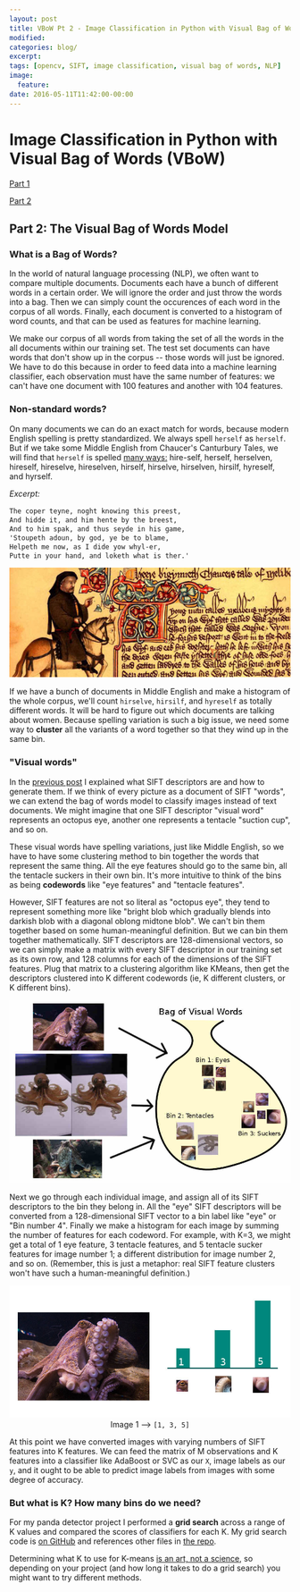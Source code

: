 ```yaml
---
layout: post
title: VBoW Pt 2 - Image Classification in Python with Visual Bag of Words (VBoW)
modified:
categories: blog/
excerpt:
tags: [opencv, SIFT, image classification, visual bag of words, NLP]
image:
  feature:
date: 2016-05-11T11:42:00-00:00
---
```


# Image Classification in Python with Visual Bag of Words (VBoW)

[Part 1](../how-to-sift-opencv/)

[Part 2](../visual-bag-of-words/)

## Part 2: The Visual Bag of Words Model

### What is a Bag of Words?

In the world of natural language processing (NLP), we often want to compare multiple documents. Documents each have a bunch of different words in a certain order. We will ignore the order and just throw the words into a bag. Then we can simply count the occurences of each word in the corpus of all words. Finally, each document is converted to a histogram of word counts, and that can be used as features for machine learning.

We make our corpus of all words from taking the set of all the words in the all documents within our training set. The test set documents can have words that don't show up in the corpus -- those words will just be ignored. We have to do this because in order to feed data into a machine learning classifier, each observation must have the same number of features: we can't have one document with 100 features and another with 104 features.

### Non-standard words?

On many documents we can do an exact match for words, because modern English spelling is pretty standardized. We always spell `herself` as `herself`. But if we take some Middle English from Chaucer's Canturbury Tales, we will find that `herself` is spelled <a href='http://sites.fas.harvard.edu/~chaucer/spelling.htm'>many ways:</a> hire-self,  herself, herselven, hireself, hireselve, hireselven, hirself, hirselve, hirselven, hirsilf, hyreself, and hyrself.

*Excerpt:*

``` text
The coper teyne, noght knowing this preest,
And hidde it, and him hente by the breest,
And to him spak, and thus seyde in his game,
'Stoupeth adoun, by god, ye be to blame,
Helpeth me now, as I dide yow whyl-er,
Putte in your hand, and loketh what is ther.'
```

<img src='../../images/canterbury.jpg'>

If we have a bunch of documents in Middle English and make a histogram of the whole corpus, we'll count `hirselve`, `hirsilf`, and `hyreself` as totally different words. It will be hard to figure out which documents are talking about women. Because spelling variation is such a big issue, we need some way to **cluster** all the variants of a word together so that they wind up in the same bin.

### "Visual words"

In the <a href="../how-to-sift-opencv/">previous post</a> I explained what SIFT descriptors are and how to generate them. If we think of every picture as a document of SIFT "words", we can extend the bag of words model to classify images instead of text documents. We might imagine that one SIFT descriptor "visual word" represents an octopus eye, another one represents a tentacle "suction cup", and so on.

These visual words have spelling variations, just like Middle English, so we have to have some clustering method to bin together the words that represent the same thing. All the eye features should go to the same bin, all the tentacle suckers in their own bin. It's more intuitive to think of the bins as being **codewords** like "eye features" and "tentacle features".

However, SIFT features are not so literal as "octopus eye", they tend to represent something more like "bright blob which gradually blends into darkish blob with a diagonal oblong midtone blob". We can't bin them together based on some human-meaningful definition. But we can bin them together mathematically. SIFT descriptors are 128-dimensional vectors, so we can simply make a matrix with every SIFT descriptor in our training set as its own row, and 128 columns for each of the dimensions of the SIFT features. Plug that matrix to a clustering algorithm like KMeans, then get the descriptors clustered into K different codewords (ie, K different clusters, or K different bins).

<img src='../../images/octo_vbow_bag.jpg'>

Next we go through each individual image, and assign all of its SIFT descriptors to the bin they belong in. All the "eye" SIFT descriptors will be converted from a 128-dimensional SIFT vector to a bin label like "eye" or "Bin number 4".  Finally we make a histogram for each image by summing the number of features for each codeword. For example, with K=3, we might get a total of 1 eye feature, 3 tentacle features, and 5 tentacle sucker features for image number 1; a different distribution for image number 2, and so on. (Remember, this is just a metaphor: real SIFT feature clusters won't have such a human-meaningful definition.)

<img src='../../images/octo_histogram.jpg'>

<div style='text-align: center;'>Image 1 --> <code>[1, 3, 5]</code></div>

At this point we have converted images with varying numbers of SIFT features into K features. We can feed the matrix of M observations and K features into a classifier like AdaBoost or SVC as our `X`, image labels as our `y`, and it ought to be able to predict image labels from images with some degree of accuracy.

### But what is K? How many bins do we need?

For my panda detector project I performed a **grid search** across a range of K values and compared the scores of classifiers for each K. My grid search code is <a href="https://github.com/IanLondon/general_img_classifier/blob/master/K_grid_search.py">on GitHub</a> and references other files in <a href="https://github.com/IanLondon/general_img_classifier">the repo</a>.

Determining what K to use for K-means <a href="https://en.wikipedia.org/wiki/Determining_the_number_of_clusters_in_a_data_set">is an art, not a science</a>, so depending on your project (and how long it takes to do a grid search) you might want to try different methods.
